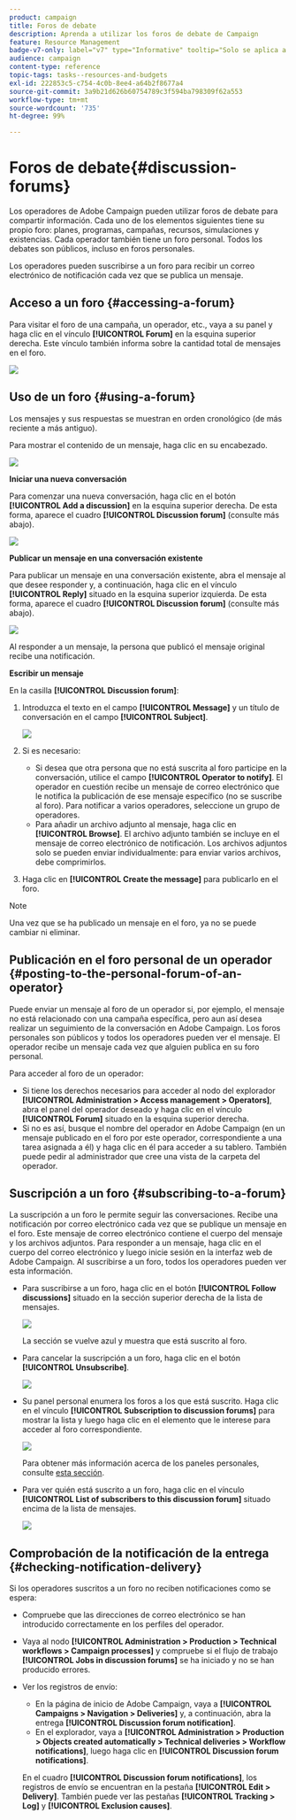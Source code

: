 ```yaml
---
product: campaign
title: Foros de debate
description: Aprenda a utilizar los foros de debate de Campaign
feature: Resource Management
badge-v7-only: label="v7" type="Informative" tooltip="Solo se aplica a Campaign Classic v7"
audience: campaign
content-type: reference
topic-tags: tasks--resources-and-budgets
exl-id: 222853c5-c754-4c0b-8ee4-a64b2f8677a4
source-git-commit: 3a9b21d626b60754789c3f594ba798309f62a553
workflow-type: tm+mt
source-wordcount: '735'
ht-degree: 99%

---
```


# Foros de debate{#discussion-forums}



Los operadores de Adobe Campaign pueden utilizar foros de debate para compartir información. Cada uno de los elementos siguientes tiene su propio foro: planes, programas, campañas, recursos, simulaciones y existencias. Cada operador también tiene un foro personal. Todos los debates son públicos, incluso en foros personales.

Los operadores pueden suscribirse a un foro para recibir un correo electrónico de notificación cada vez que se publica un mensaje.

## Acceso a un foro {#accessing-a-forum}

Para visitar el foro de una campaña, un operador, etc., vaya a su panel y haga clic en el vínculo **[!UICONTROL Forum]** en la esquina superior derecha. Este vínculo también informa sobre la cantidad total de mensajes en el foro.

![](assets/mrm_forum_access_link.png)

## Uso de un foro {#using-a-forum}

Los mensajes y sus respuestas se muestran en orden cronológico (de más reciente a más antiguo).

Para mostrar el contenido de un mensaje, haga clic en su encabezado.

![](assets/mrm_forum_expand_msg.png)

**Iniciar una nueva conversación**

Para comenzar una nueva conversación, haga clic en el botón **[!UICONTROL Add a discussion]** en la esquina superior derecha. De esta forma, aparece el cuadro **[!UICONTROL Discussion forum]** (consulte más abajo).

![](assets/mrm_forum_new_thread.png)

**Publicar un mensaje en una conversación existente**

Para publicar un mensaje en una conversación existente, abra el mensaje al que desee responder y, a continuación, haga clic en el vínculo **[!UICONTROL Reply]** situado en la esquina superior izquierda. De esta forma, aparece el cuadro **[!UICONTROL Discussion forum]** (consulte más abajo).

![](assets/mrm_forum_answer_msg.png)

Al responder a un mensaje, la persona que publicó el mensaje original recibe una notificación.

**Escribir un mensaje**

En la casilla **[!UICONTROL Discussion forum]**:

1. Introduzca el texto en el campo **[!UICONTROL Message]** y un título de conversación en el campo **[!UICONTROL Subject]**.

   ![](assets/mrm_forum_edit_msg.png)

1. Si es necesario:

   * Si desea que otra persona que no está suscrita al foro participe en la conversación, utilice el campo **[!UICONTROL Operator to notify]**. El operador en cuestión recibe un mensaje de correo electrónico que le notifica la publicación de ese mensaje específico (no se suscribe al foro). Para notificar a varios operadores, seleccione un grupo de operadores.
   * Para añadir un archivo adjunto al mensaje, haga clic en **[!UICONTROL Browse]**. El archivo adjunto también se incluye en el mensaje de correo electrónico de notificación. Los archivos adjuntos solo se pueden enviar individualmente: para enviar varios archivos, debe comprimirlos.

1. Haga clic en **[!UICONTROL Create the message]** para publicarlo en el foro.

>[!NOTE]
>
>Una vez que se ha publicado un mensaje en el foro, ya no se puede cambiar ni eliminar.

## Publicación en el foro personal de un operador {#posting-to-the-personal-forum-of-an-operator}

Puede enviar un mensaje al foro de un operador si, por ejemplo, el mensaje no está relacionado con una campaña específica, pero aun así desea realizar un seguimiento de la conversación en Adobe Campaign. Los foros personales son públicos y todos los operadores pueden ver el mensaje. El operador recibe un mensaje cada vez que alguien publica en su foro personal.

Para acceder al foro de un operador:

* Si tiene los derechos necesarios para acceder al nodo del explorador **[!UICONTROL Administration > Access management > Operators]**, abra el panel del operador deseado y haga clic en el vínculo **[!UICONTROL Forum]** situado en la esquina superior derecha.
* Si no es así, busque el nombre del operador en Adobe Campaign (en un mensaje publicado en el foro por este operador, correspondiente a una tarea asignada a él) y haga clic en él para acceder a su tablero. También puede pedir al administrador que cree una vista de la carpeta del operador.

## Suscripción a un foro {#subscribing-to-a-forum}

La suscripción a un foro le permite seguir las conversaciones. Recibe una notificación por correo electrónico cada vez que se publique un mensaje en el foro. Este mensaje de correo electrónico contiene el cuerpo del mensaje y los archivos adjuntos. Para responder a un mensaje, haga clic en el cuerpo del correo electrónico y luego inicie sesión en la interfaz web de Adobe Campaign. Al suscribirse a un foro, todos los operadores pueden ver esta información.

* Para suscribirse a un foro, haga clic en el botón **[!UICONTROL Follow discussions]** situado en la sección superior derecha de la lista de mensajes.

  ![](assets/mrm_forum_subscribe.png)

  La sección se vuelve azul y muestra que está suscrito al foro.

* Para cancelar la suscripción a un foro, haga clic en el botón **[!UICONTROL Unsubscribe]**.

  ![](assets/mrm_forum_unsubscribe.png)

* Su panel personal enumera los foros a los que está suscrito. Haga clic en el vínculo **[!UICONTROL Subscription to discussion forums]** para mostrar la lista y luego haga clic en el elemento que le interese para acceder al foro correspondiente.

  ![](assets/platform_dashboard_operator_subscr_forums.png)

  Para obtener más información acerca de los paneles personales, consulte [esta sección](../../platform/using/access-management-operators.md).

* Para ver quién está suscrito a un foro, haga clic en el vínculo **[!UICONTROL List of subscribers to this discussion forum]** situado encima de la lista de mensajes.

  ![](assets/mrm_forum_subscribers.png)

## Comprobación de la notificación de la entrega {#checking-notification-delivery}

Si los operadores suscritos a un foro no reciben notificaciones como se espera:

* Compruebe que las direcciones de correo electrónico se han introducido correctamente en los perfiles del operador.
* Vaya al nodo **[!UICONTROL Administration > Production > Technical workflows > Campaign processes]** y compruebe si el flujo de trabajo **[!UICONTROL Jobs in discussion forums]** se ha iniciado y no se han producido errores.
* Ver los registros de envío:

   * En la página de inicio de Adobe Campaign, vaya a **[!UICONTROL Campaigns > Navigation > Deliveries]** y, a continuación, abra la entrega **[!UICONTROL Discussion forum notification]**.
   * En el explorador, vaya a **[!UICONTROL Administration > Production > Objects created automatically > Technical deliveries > Workflow notifications]**, luego haga clic en **[!UICONTROL Discussion forum notifications]**.

  En el cuadro **[!UICONTROL Discussion forum notifications]**, los registros de envío se encuentran en la pestaña **[!UICONTROL Edit > Delivery]**. También puede ver las pestañas **[!UICONTROL Tracking > Log]** y **[!UICONTROL Exclusion causes]**.
